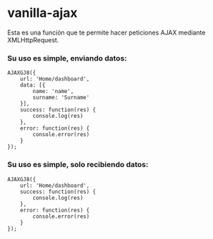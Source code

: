 # vanilla-ajax
Esta es una función que te permite hacer peticiones AJAX mediante XMLHttpRequest.
### Su uso es simple, enviando datos:
```
AJAXGJ8({
    url: 'Home/dashboard',
    data: [{
        name: 'name',
        surname: 'Surname'
    }],
    success: function(res) {
        console.log(res)
    },
    error: function(res) {
        console.error(res)
    }
});

```
### Su uso es simple, solo recibiendo datos:
```
AJAXGJ8({
    url: 'Home/dashboard',
    success: function(res) {
        console.log(res)
    },
    error: function(res) {
        console.error(res)
    }
});

```
